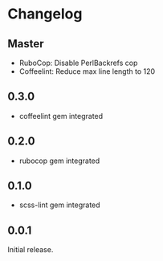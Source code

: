 # Changelog

## Master

* RuboCop: Disable PerlBackrefs cop
* Coffeelint: Reduce max line length to 120

## 0.3.0

* coffeelint gem integrated

## 0.2.0

* rubocop gem integrated

## 0.1.0

* scss-lint gem integrated

## 0.0.1

Initial release.
